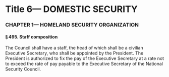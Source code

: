 
# Title 6— DOMESTIC SECURITY
### CHAPTER 1— HOMELAND SECURITY ORGANIZATION
#### § 495. Staff composition

The Council shall have a staff, the head of which shall be a civilian Executive Secretary, who shall be appointed by the President. The President is authorized to fix the pay of the Executive Secretary at a rate not to exceed the rate of pay payable to the Executive Secretary of the National Security Council.
